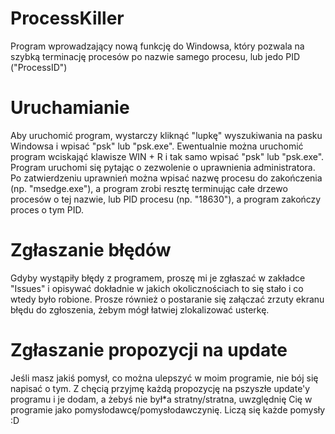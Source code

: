 # ProcessKiller
Program wprowadzający nową funkcję do Windowsa, który pozwala na szybką terminację procesów po nazwie samego procesu, lub jedo PID ("ProcessID")

# Uruchamianie
Aby uruchomić program, wystarczy kliknąć "lupkę" wyszukiwania na pasku Windowsa i wpisać "psk" lub "psk.exe". Ewentualnie można uruchomić program wciskająć klawisze WIN + R i tak samo wpisać "psk" lub "psk.exe". Program uruchomi się pytając o zezwolenie o uprawnienia administratora. Po zatwierdzeniu uprawnień można wpisać nazwę procesu do zakończenia (np. "msedge.exe"), a program zrobi resztę terminując całe drzewo procesów o tej nazwie, lub PID procesu (np. "18630"), a program zakończy proces o tym PID.

# Zgłaszanie błędów
Gdyby wystąpiły błędy z programem, proszę mi je zgłaszać w zakładce "Issues" i opisywać dokładnie w jakich okolicznościach to się stało i co wtedy było robione. Prosze również o postaranie się załączać zrzuty ekranu błędu do zgłoszenia, żebym mógł łatwiej zlokalizować usterkę.

# Zgłaszanie propozycji na update
Jeśli masz jakiś pomysł, co można ulepszyć w moim programie, nie bój się napisać o tym. Z chęcią przyjmę każdą propozycję na pszyszłe update'y programu i je dodam, a żebyś nie był*a stratny/stratna, uwzględnię Cię w programie jako pomysłodawcę/pomysłodawczynię. Liczą się każde pomysły :D
